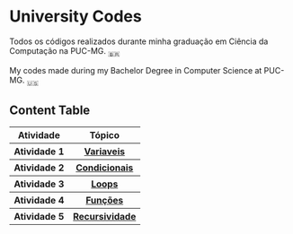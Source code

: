 <h1>University Codes</h1>
<p>
Todos os códigos realizados durante minha graduação em Ciência da Computação na PUC-MG.
<sub>&#x1f1e7;&#x1f1f7</sub>
</p>

<p>
My codes made during my Bachelor Degree in Computer Science at PUC-MG.
<sub>&#127482;&#127480</sub>
</p>

<h2> Content Table </h2>
<table>
  <tr>
    <th>Atividade</th>
    <th>Tópico</th>
  </tr>
  <tr>
    <th>Atividade 1</th>
    <th><a href="./01 - Variaveis/">Variaveis</a></th>
  </tr>
  <tr>
    <th>Atividade 2</th>
    <th><a href="./02 - Condicionais/">Condicionais</a></th>
  </tr>
  <tr>
    <th>Atividade 3</th>
    <th><a href="./03 - Loops/">Loops</a></th>
  </tr>
    <tr>
    <th>Atividade 4</th>
    <th><a href="./04 - Funções/">Funções</a></th>
  </tr>
    <tr>
    <th>Atividade 5</th>
    <th><a href="./05 - Recursividade/">Recursividade</a></th>
  </tr>
</table>
